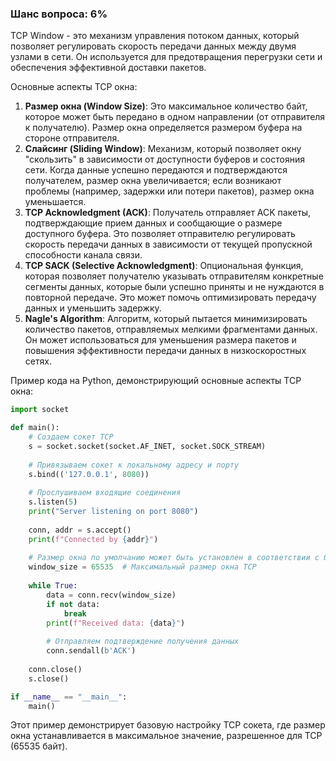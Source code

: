 ### Шанс вопроса: 6%

TCP Window - это механизм управления потоком данных, который позволяет регулировать скорость передачи данных между двумя узлами в сети. Он используется для предотвращения перегрузки сети и обеспечения эффективной доставки пакетов.

Основные аспекты TCP окна:
1. **Размер окна (Window Size)**: Это максимальное количество байт, которое может быть передано в одном направлении (от отправителя к получателю). Размер окна определяется размером буфера на стороне отправителя.
2. **Слайсинг (Sliding Window)**: Механизм, который позволяет окну "скользить" в зависимости от доступности буферов и состояния сети. Когда данные успешно передаются и подтверждаются получателем, размер окна увеличивается; если возникают проблемы (например, задержки или потери пакетов), размер окна уменьшается.
3. **TCP Acknowledgment (ACK)**: Получатель отправляет ACK пакеты, подтверждающие прием данных и сообщающие о размере доступного буфера. Это позволяет отправителю регулировать скорость передачи данных в зависимости от текущей пропускной способности канала связи.
4. **TCP SACK (Selective Acknowledgment)**: Опциональная функция, которая позволяет получателю указывать отправителям конкретные сегменты данных, которые были успешно приняты и не нуждаются в повторной передаче. Это может помочь оптимизировать передачу данных и уменьшить задержку.
5. **Nagle's Algorithm**: Алгоритм, который пытается минимизировать количество пакетов, отправляемых мелкими фрагментами данных. Он может использоваться для уменьшения размера пакетов и повышения эффективности передачи данных в низкоскоростных сетях.

Пример кода на Python, демонстрирующий основные аспекты TCP окна:
```python
import socket

def main():
    # Создаем сокет TCP
    s = socket.socket(socket.AF_INET, socket.SOCK_STREAM)
    
    # Привязываем сокет к локальному адресу и порту
    s.bind(('127.0.0.1', 8080))
    
    # Прослушиваем входящие соединения
    s.listen(5)
    print("Server listening on port 8080")
    
    conn, addr = s.accept()
    print(f"Connected by {addr}")
    
    # Размер окна по умолчанию может быть установлен в соответствии с буфером отправки
    window_size = 65535  # Максимальный размер окна TCP
    
    while True:
        data = conn.recv(window_size)
        if not data:
            break
        print(f"Received data: {data}")
        
        # Отправляем подтверждение получения данных
        conn.sendall(b'ACK')
    
    conn.close()
    s.close()

if __name__ == "__main__":
    main()
```
Этот пример демонстрирует базовую настройку TCP сокета, где размер окна устанавливается в максимальное значение, разрешенное для TCP (65535 байт).